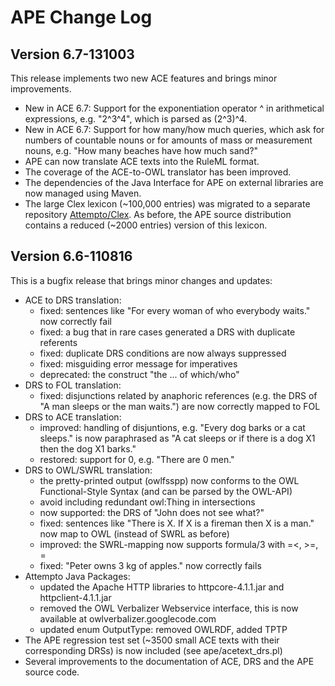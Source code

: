 APE Change Log
==============

Version 6.7-131003
------------------

This release implements two new ACE features and brings minor improvements.

- New in ACE 6.7: Support for the exponentiation operator ^ in arithmetical expressions,
  e.g. "2^3^4", which is parsed as (2^3)^4.
- New in ACE 6.7: Support for how many/how much queries, which ask for numbers of
  countable nouns or for amounts of mass or measurement nouns,
  e.g. "How many beaches have how much sand?"
- APE can now translate ACE texts into the RuleML format.
- The coverage of the ACE-to-OWL translator has been improved.
- The dependencies of the Java Interface for APE on external libraries are now managed using Maven.
- The large Clex lexicon (~100,000 entries) was migrated to a separate repository [Attempto/Clex](https://github.com/Attempto/Clex).
  As before, the APE source distribution contains a reduced (~2000 entries) version of this lexicon.


Version 6.6-110816
------------------

This is a bugfix release that brings minor changes and updates:

- ACE to DRS translation:
  - fixed: sentences like "For every woman of who everybody waits." now correctly fail
  - fixed: a bug that in rare cases generated a DRS with duplicate referents
  - fixed: duplicate DRS conditions are now always suppressed
  - fixed: misguiding error message for imperatives
  - deprecated: the construct "the ... of which/who"
- DRS to FOL translation:
  - fixed: disjunctions related by anaphoric references (e.g. the DRS of "A man sleeps or the man
    waits.") are now correctly mapped to FOL
- DRS to ACE translation:
  - improved: handling of disjuntions, e.g. "Every dog barks or a cat sleeps." is now paraphrased
    as "A cat sleeps or if there is a dog X1 then the dog X1 barks."
  - restored: support for 0, e.g. "There are 0 men."
- DRS to OWL/SWRL translation:
  - the pretty-printed output (owlfsspp) now conforms to the OWL Functional-Style Syntax (and can
    be parsed by the OWL-API)
  - avoid including redundant owl:Thing in intersections
  - now supported: the DRS of "John does not see what?"
  - fixed: sentences like "There is X. If X is a fireman then X is a man." now map to OWL (instead
    of SWRL as before)
  - improved: the SWRL-mapping now supports formula/3 with =<, >=, \=
  - fixed: "Peter owns 3 kg of apples." now correctly fails
- Attempto Java Packages:
  - updated the Apache HTTP libraries to httpcore-4.1.1.jar and httpclient-4.1.1.jar
  - removed the OWL Verbalizer Webservice interface, this is now available at
    owlverbalizer.googlecode.com
  - updated enum OutputType: removed OWLRDF, added TPTP
- The APE regression test set (~3500 small ACE texts with their corresponding DRSs) is now included
  (see ape/acetext_drs.pl)
- Several improvements to the documentation of ACE, DRS and the APE source code.
